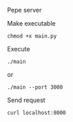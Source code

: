 Pepe server

Make executable 

```
chmod +x main.py
```

Execute 

```
./main
```

or 

```
./main --port 3000
```

Send request

```
curl localhost:8000
```


